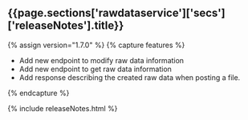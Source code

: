 <h2 id="{{page.sections['rawdataservice']['secs']['releaseNotes'].anchor}}">{{page.sections['rawdataservice']['secs']['releaseNotes'].title}}</h2>

<p></p>

{% assign version="1.7.0" %}
{% capture features %}
    <ul>
      <li>Add new endpoint to modify raw data information</li>
      <li>Add new endpoint to get raw data information</li>
      <li>Add response describing the created raw data when posting a file.</li>
    </ul>
{% endcapture %}

{% include releaseNotes.html %}
